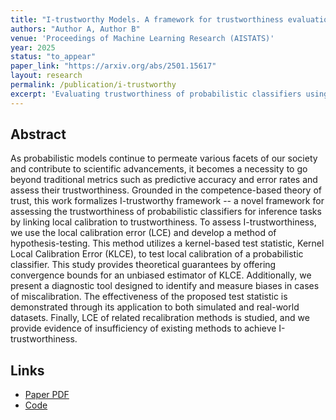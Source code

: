 ```yaml
---
title: "I-trustworthy Models. A framework for trustworthiness evaluation of probabilistic classifiers"
authors: "Author A, Author B"
venue: 'Proceedings of Machine Learning Research (AISTATS)'
year: 2025
status: "to_appear"
paper_link: "https://arxiv.org/abs/2501.15617"
layout: research
permalink: /publication/i-trustworthy
excerpt: 'Evaluating trustworthiness of probabilistic classifiers using local calibration.'
---
```


## Abstract
As probabilistic models continue to permeate various facets of our society and contribute to scientific advancements, it becomes a necessity to go beyond traditional metrics such as predictive accuracy and error rates and assess their trustworthiness. Grounded in the competence-based theory of trust, this work formalizes I-trustworthy framework -- a novel framework for assessing the trustworthiness of probabilistic classifiers for inference tasks by linking local calibration to trustworthiness. To assess I-trustworthiness, we use the local calibration error (LCE) and develop a method of hypothesis-testing. This method utilizes a kernel-based test statistic, Kernel Local Calibration Error (KLCE), to test local calibration of a probabilistic classifier. This study provides theoretical guarantees by offering convergence bounds for an unbiased estimator of KLCE. Additionally, we present a diagnostic tool designed to identify and measure biases in cases of miscalibration. The effectiveness of the proposed test statistic is demonstrated through its application to both simulated and real-world datasets. Finally, LCE of related recalibration methods is studied, and we provide evidence of insufficiency of existing methods to achieve I-trustworthiness.

##  Links
- [Paper PDF](https://example.com/paper.pdf)
- [Code](https://github.com/example/repo)
